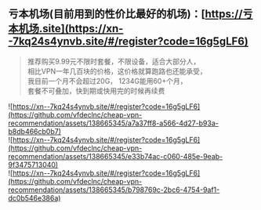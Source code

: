 ## 亏本机场(目前用到的性价比最好的机场)：[https://亏本机场.site](https://xn--7kq24s4ynvb.site/#/register?code=16g5gLF6)

> 推荐购买9.99元不限时套餐，不限设备，适合大部分人，  
> 相比VPN一年几百块的价格，这价格就算跑路也还能承受，  
> 我目前一个月不会超过20G， 1234G能用60+个月，  
> 套餐不可叠加，快到期或快用完的时候再续费  

![https://xn--7kq24s4ynvb.site/#/register?code=16g5gLF6](https://github.com/vfdeclnc/cheap-vpn-recommendation/assets/138665345/a7a37ff8-a566-4d27-b93a-b8db466cb0b7)  
![https://xn--7kq24s4ynvb.site/#/register?code=16g5gLF6](https://github.com/vfdeclnc/cheap-vpn-recommendation/assets/138665345/e33b74ac-c060-485e-9eab-9f3475713040)  
![https://xn--7kq24s4ynvb.site/#/register?code=16g5gLF6](https://github.com/vfdeclnc/cheap-vpn-recommendation/assets/138665345/b798769c-2bc6-4754-9af1-dc0b546e386a)  

